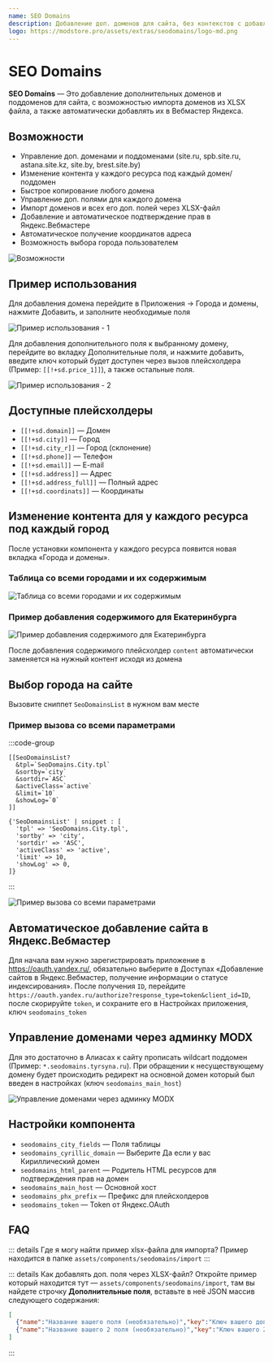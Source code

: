 ```yaml
---
name: SEO Domains
description: Добавление доп. доменов для сайта, без контекстов с добавлением в Вебмастер
logo: https://modstore.pro/assets/extras/seodomains/logo-md.png
---
```

# SEO Domains

**SEO Domains** — Это добавление дополнительных доменов и поддоменов для сайта, с возможностью импорта доменов из XLSX файла, а также автоматически добавлять их в Вебмастер Яндекса.

## Возможности

- Управление доп. доменами и поддоменами (site.ru, spb.site.ru, astana.site.kz, site.by, brest.site.by)
- Изменение контента у каждого ресурса под каждый домен/поддомен
- Быстрое копирование любого домена
- Управление доп. полями для каждого домена
- Импорт доменов и всех его доп. полей через XLSX-файл
- Добавление и автоматическое подтверждение прав в Яндекс.Вебмастере
- Автоматическое получение координатов адреса
- Возможность выбора города пользователем

![Возможности](https://file.modx.pro/files/a/3/8/a383a4aa9f1cf74ed56d2a20d2a831e9.png)

## Пример использования

Для добавления домена перейдите в Приложения -> Города и домены, нажмите Добавить, и заполните необходимые поля

![Пример использования - 1](https://file.modx.pro/files/a/0/1/a011c73b53e50c8c89710b8cba7eb055.png)

Для добавления дополнительного поля к выбранному домену, перейдите во вкладку Дополнительные поля, и нажмите добавить, введите ключ который будет доступен через вызов плейсхолдера (Пример: `[[!+sd.price_1]]`), а также остальные поля.

![Пример использования - 2](https://file.modx.pro/files/3/3/8/338adad21de164b1e35b5541f9366cb8.png)

## Доступные плейсхолдеры

- `[[!+sd.domain]]` — Домен
- `[[!+sd.city]]` — Город
- `[[!+sd.city_r]]` — Город (склонение)
- `[[!+sd.phone]]` — Телефон
- `[[!+sd.email]]` — E-mail
- `[[!+sd.address]]` — Адрес
- `[[!+sd.address_full]]` — Полный адрес
- `[[!+sd.coordinats]]` — Координаты

## Изменение контента для у каждого ресурса под каждый город

После установки компонента у каждого ресурса появится новая вкладка «Города и домены».

### Таблица со всеми городами и их содержимым

![Таблица со всеми городами и их содержимым](https://file.modx.pro/files/0/3/6/036157ea0d4e7b3c25ec6f6dd443ea87.png)

### Пример добавления содержимого для Екатеринбурга

![Пример добавления содержимого для Екатеринбурга](https://file.modx.pro/files/6/3/6/63620f3942354a53c55193924951d359.png)

После добавления содержимого плейсхолдер `content` автоматически заменяется на нужный контент исходя из домена

## Выбор города на сайте

Вызовите сниппет `SeoDomainsList` в нужном вам месте

### Пример вызова со всеми параметрами

:::code-group

```modx
[[SeoDomainsList?
  &tpl=`SeoDomains.City.tpl`
  &sortby=`city`
  &sortdir=`ASC`
  &activeClass=`active`
  &limit=`10`
  &showLog=`0`
]]
```

```fenom
{'SeoDomainsList' | snippet : [
  'tpl' => 'SeoDomains.City.tpl',
  'sortby' => 'city',
  'sortdir' => 'ASC',
  'activeClass' => 'active',
  'limit' => 10,
  'showLog' => 0,
]}
```

:::

![Пример вызова со всеми параметрами](https://file.modx.pro/files/5/7/2/572fdc490c5744b76da388e4eba8373f.png)

## Автоматическое добавление сайта в Яндекс.Вебмастер

Для начала вам нужно зарегистрировать приложение в <https://oauth.yandex.ru/>, обязательно выберите в Доступах «Добавление сайтов в Яндекс.Вебмастер, получение информации о статусе индексирования». После получения `ID`, перейдите `https://oauth.yandex.ru/authorize?response_type=token&client_id=ID`, после скорируйте `token`, и сохраните его в Настройках приложения, ключ `seodomains_token`

## Управление доменами через админку MODX

Для это достаточно в Алиасах к сайту прописать wildcart поддомен (Пример: `*.seodomains.tyrsyna.ru`). При обращении к несуществующему домену будет происходить редирект на основной домен который был введен в настройках (ключ `seodomains_main_host`)

![Управление доменами через админку MODX](https://file.modx.pro/files/2/0/7/207d143762c6b2b502e7b1684d541dcds.jpg)

## Настройки компонента

- `seodomains_city_fields` — Поля таблицы
- `seodomains_cyrillic_domain` — Выберите Да если у вас Кириллический домен
- `seodomains_html_parent` — Родитель HTML ресурсов для подтверждения прав на домен
- `seodomains_main_host` — Основной хост
- `seodomains_phx_prefix` — Префикс для плейсхолдеров
- `seodomains_token` — Token от Яндекс.OAuth

## FAQ

::: details Где я могу найти пример xlsx-файла для импорта?
Пример находится в папке `assets/components/seodomains/import`
:::

::: details Как добавлять доп. поля через XLSX-файл?
Откройте пример который находится тут — `assets/components/seodomains/import`, там вы найдете строчку **Дополнительные поля**, вставьте в неё JSON массив следующего содержания:

```json
[
  {"name":"Название вашего поля (необязательно)","key":"Ключ вашего доп поля","value":"Его значение"},
  {"name":"Название вашего 2 поля (необязательно)","key":"Ключ вашего 2 доп поля","value":"Его значение"}
]
```
:::
